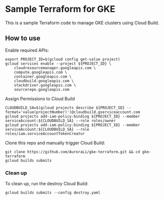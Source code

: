 # Sample Terraform for GKE

This is a sample Terraform code to manage GKE clusters using Cloud Build. 

## How to use
Enable required APIs:
```
export PROJECT_ID=$(gcloud config get-value project)
gcloud services enable --project ${PROJECT_ID} \
    cloudresourcemanager.googleapis.com \
    compute.googleapis.com \
    container.googleapis.com \
    cloudbuild.googleapis.com \
    stackdriver.googleapis.com \
    sourcerepo.googleapis.com
```

Assign Permissions to Cloud Build
```
CLOUDBUILD_SA=$(gcloud projects describe ${PROJECT_ID} --format='value(projectNumber)')@cloudbuild.gserviceaccount.com 
gcloud projects add-iam-policy-binding ${PROJECT_ID} --member serviceAccount:${CLOUDBUILD_SA} --role roles/owner
gcloud projects add-iam-policy-binding ${PROJECT_ID} --member serviceAccount:${CLOUDBUILD_SA} --role roles/iam.serviceAccountTokenCreator

```

Clone this repo and manually trigger Cloud Build:
```
git clone https://github.com/AuroraLi/gke-terraform.git && cd gke-terraform
gcloud builds submits
```

### Clean up
To clean up, run the destroy Cloud Build:
```
gcloud builds submits --config destroy.yaml
```